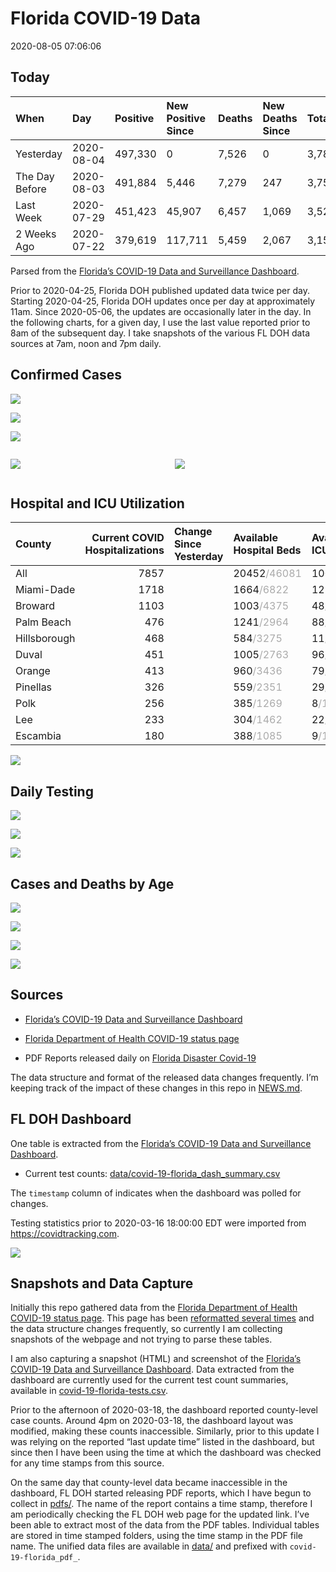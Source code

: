 Florida COVID-19 Data
================
2020-08-05 07:06:06

## Today

| When           | Day        | Positive | New Positive Since | Deaths | New Deaths Since | Total     |
| :------------- | :--------- | :------- | :----------------- | :----- | :--------------- | :-------- |
| Yesterday      | 2020-08-04 | 497,330  | 0                  | 7,526  | 0                | 3,784,458 |
| The Day Before | 2020-08-03 | 491,884  | 5,446              | 7,279  | 247              | 3,752,798 |
| Last Week      | 2020-07-29 | 451,423  | 45,907             | 6,457  | 1,069            | 3,526,765 |
| 2 Weeks Ago    | 2020-07-22 | 379,619  | 117,711            | 5,459  | 2,067            | 3,154,711 |

Parsed from the [Florida’s COVID-19 Data and Surveillance
Dashboard](https://fdoh.maps.arcgis.com/apps/opsdashboard/index.html#/8d0de33f260d444c852a615dc7837c86).

Prior to 2020-04-25, Florida DOH published updated data twice per day.
Starting 2020-04-25, Florida DOH updates once per day at approximately
11am. Since 2020-05-06, the updates are occasionally later in the day.
In the following charts, for a given day, I use the last value reported
prior to 8am of the subsequent day. I take snapshots of the various FL
DOH data sources at 7am, noon and 7pm daily.

## Confirmed Cases

![](plots/covid-19-florida-daily-test-changes.png)

![](plots/covid-19-florida-deaths-by-day.png)

![](plots/covid-19-florida-county-top-6.png)

<div class="columns">

<div class="column is-full-mobile">

![](plots/covid-19-florida-testing.png)

</div>

<div class="column is-full-mobile">

![](plots/covid-19-florida-total-positive.png)

</div>

</div>

## Hospital and ICU Utilization

| County       | Current COVID Hospitalizations | Change Since Yesterday | Available Hospital Beds                      | Available ICU Beds                         |
| :----------- | -----------------------------: | :--------------------- | :------------------------------------------- | :----------------------------------------- |
| All          |                           7857 |                        | 20452<span style="color: #aaa">/46081</span> | 1002<span style="color: #aaa">/5179</span> |
| Miami-Dade   |                           1718 |                        | 1664<span style="color: #aaa">/6822</span>   | 123<span style="color: #aaa">/879</span>   |
| Broward      |                           1103 |                        | 1003<span style="color: #aaa">/4375</span>   | 48<span style="color: #aaa">/474</span>    |
| Palm Beach   |                            476 |                        | 1241<span style="color: #aaa">/2964</span>   | 88<span style="color: #aaa">/331</span>    |
| Hillsborough |                            468 |                        | 584<span style="color: #aaa">/3275</span>    | 11<span style="color: #aaa">/376</span>    |
| Duval        |                            451 |                        | 1005<span style="color: #aaa">/2763</span>   | 96<span style="color: #aaa">/341</span>    |
| Orange       |                            413 |                        | 960<span style="color: #aaa">/3436</span>    | 79<span style="color: #aaa">/293</span>    |
| Pinellas     |                            326 |                        | 559<span style="color: #aaa">/2351</span>    | 29<span style="color: #aaa">/258</span>    |
| Polk         |                            256 |                        | 385<span style="color: #aaa">/1269</span>    | 8<span style="color: #aaa">/148</span>     |
| Lee          |                            233 |                        | 304<span style="color: #aaa">/1462</span>    | 22<span style="color: #aaa">/109</span>    |
| Escambia     |                            180 |                        | 388<span style="color: #aaa">/1085</span>    | 9<span style="color: #aaa">/138</span>     |

![](plots/covid-19-florida-icu-usage.png)

## Daily Testing

![](plots/covid-19-florida-tests-per-case.png)

<!-- ![](plots/covid-19-florida-change-new-cases.png) -->

![](plots/covid-19-florida-tests-percent-positive.png)

![](plots/covid-19-florida-test-and-case-growth.png)

## Cases and Deaths by Age

![](plots/covid-19-florida-weekly-events-by-age.png)

![](plots/covid-19-florida-age.png)

![](plots/covid-19-florida-age-deaths.png)

![](plots/covid-19-florida-age-sex.png)

## Sources

  - [Florida’s COVID-19 Data and Surveillance
    Dashboard](https://fdoh.maps.arcgis.com/apps/opsdashboard/index.html#/8d0de33f260d444c852a615dc7837c86)

  - [Florida Department of Health COVID-19 status
    page](http://www.floridahealth.gov/diseases-and-conditions/COVID-19/)

  - PDF Reports released daily on [Florida Disaster
    Covid-19](http://www.floridahealth.gov/diseases-and-conditions/COVID-19/)

The data structure and format of the released data changes frequently.
I’m keeping track of the impact of these changes in this repo in
[NEWS.md](NEWS.md).

## FL DOH Dashboard

One table is extracted from the [Florida’s COVID-19 Data and
Surveillance
Dashboard](https://fdoh.maps.arcgis.com/apps/opsdashboard/index.html#/8d0de33f260d444c852a615dc7837c86).

  - Current test counts:
    [data/covid-19-florida\_dash\_summary.csv](data/covid-19-florida_dash_summary.csv)

The `timestamp` column of indicates when the dashboard was polled for
changes.

Testing statistics prior to 2020-03-16 18:00:00 EDT were imported from
<https://covidtracking.com>.

![](screenshots/fodh_maps_arcgis_com__apps__opsdashboard.png)

## Snapshots and Data Capture

Initially this repo gathered data from the [Florida Department of Health
COVID-19 status
page](http://www.floridahealth.gov/diseases-and-conditions/COVID-19/).
This page has been [reformatted several
times](screenshots/floridahealth_gov__diseases-and-conditions__COVID-19.png)
and the data structure changes frequently, so currently I am collecting
snapshots of the webpage and not trying to parse these tables.

I am also capturing a snapshot (HTML) and screenshot of the [Florida’s
COVID-19 Data and Surveillance
Dashboard](https://fdoh.maps.arcgis.com/apps/opsdashboard/index.html#/8d0de33f260d444c852a615dc7837c86).
Data extracted from the dashboard are currently used for the current
test count summaries, available in
[covid-19-florida-tests.csv](covid-19-florida-tests.csv).

Prior to the afternoon of 2020-03-18, the dashboard reported
county-level case counts. Around 4pm on 2020-03-18, the dashboard layout
was modified, making these counts inaccessible. Similarly, prior to this
update I was relying on the reported “last update time” listed in the
dashboard, but since then I have been using the time at which the
dashboard was checked for any time stamps from this source.

On the same day that county-level data became inaccessible in the
dashboard, FL DOH started releasing PDF reports, which I have begun to
collect in [pdfs/](pdfs/). The name of the report contains a time stamp,
therefore I am periodically checking the FL DOH web page for the updated
link. I’ve been able to extract most of the data from the PDF tables.
Individual tables are stored in time stamped folders, using the time
stamp in the PDF file name. The unified data files are available in
[data/](data/) and prefixed with `covid-19-florida_pdf_`.
